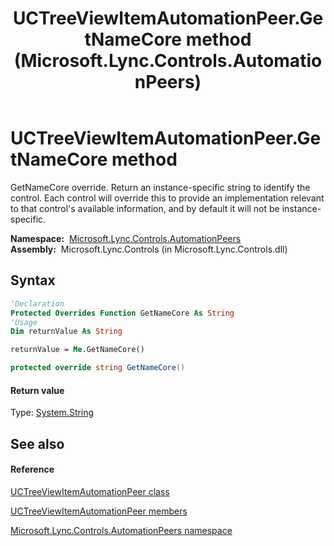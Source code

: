 ﻿---
title: UCTreeViewItemAutomationPeer.GetNameCore method  (Microsoft.Lync.Controls.AutomationPeers)
TOCTitle: 'GetNameCore method '
ms:assetid: M:Microsoft.Lync.Controls.AutomationPeers.UCTreeViewItemAutomationPeer.GetNameCore_DI_3_UC_OCS14MrefLyncWPF
ms:mtpsurl: https://msdn.microsoft.com/en-us/library/microsoft.lync.controls.automationpeers.uctreeviewitemautomationpeer.getnamecore_di_3_uc_ocs14mreflyncwpf(v=office.15)
ms:contentKeyID: 48601710
ms.date: 07/28/2014
mtps_version: v=office.15
f1_keywords:
- Microsoft.Lync.Controls.AutomationPeers.UCTreeViewItemAutomationPeer.GetNameCore
dev_langs:
- CSharp
- JScript
- VB
- other
---

# UCTreeViewItemAutomationPeer.GetNameCore method

GetNameCore override. Return an instance-specific string to identify the control. Each control will override this to provide an implementation relevant to that control's available information, and by default it will not be instance-specific.

**Namespace:**  [Microsoft.Lync.Controls.AutomationPeers](microsoft-lync-controls-automationpeers-namespace_1.md)  
**Assembly:**  Microsoft.Lync.Controls (in Microsoft.Lync.Controls.dll)

## Syntax

``` vb
'Declaration
Protected Overrides Function GetNameCore As String
'Usage
Dim returnValue As String

returnValue = Me.GetNameCore()
```

``` csharp
protected override string GetNameCore()
```

#### Return value

Type: [System.String](http://msdn2.microsoft.com/en-us/library/s1wwdcbf)  

## See also

#### Reference

[UCTreeViewItemAutomationPeer class](uctreeviewitemautomationpeer-class-microsoft-lync-controls-automationpeers_1.md)

[UCTreeViewItemAutomationPeer members](uctreeviewitemautomationpeer-members-microsoft-lync-controls-automationpeers_1.md)

[Microsoft.Lync.Controls.AutomationPeers namespace](microsoft-lync-controls-automationpeers-namespace_1.md)

